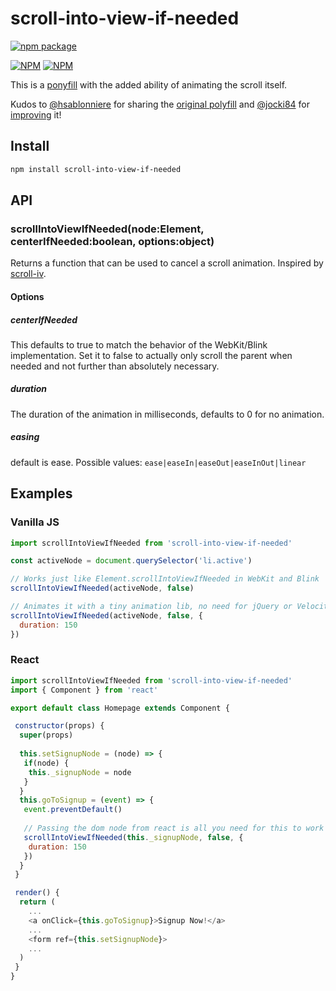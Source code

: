 # scroll-into-view-if-needed

[![npm package](https://img.shields.io/npm/dm/scroll-into-view-if-needed.svg)](https://www.npmjs.com/package/scroll-into-view-if-needed)

[![NPM](https://nodei.co/npm/scroll-into-view-if-needed.png?downloadRank=true)](https://www.npmjs.com/package/scroll-into-view-if-needed)
[![NPM](https://nodei.co/npm-dl/scroll-into-view-if-needed.png?months=3&height=2)](https://nodei.co/npm/scroll-into-view-if-needed/)

This is a [ponyfill](https://ponyfill.com) with the added ability of animating the scroll itself.

Kudos to [@hsablonniere](https://github.com/hsablonniere) for sharing the [original polyfill](https://gist.github.com/hsablonniere/2581101) and [@jocki84](https://github.com/jocki84) for [improving](https://gist.github.com/jocki84/6ffafd003387179a988e) it!

## Install

```bash
npm install scroll-into-view-if-needed
```

## API

### scrollIntoViewIfNeeded(node:Element, centerIfNeeded:boolean, options:object)

Returns a function that can be used to cancel a scroll animation.
Inspired by [scroll-iv](https://www.npmjs.com/package/scroll-iv).

#### Options

##### centerIfNeeded

This defaults to true to match the behavior of the WebKit/Blink implementation.
Set it to false to actually only scroll the parent when needed and not further than absolutely necessary.

##### duration

The duration of the animation in milliseconds, defaults to 0 for no animation.

##### easing

default is ease. Possible values: `ease|easeIn|easeOut|easeInOut|linear`

## Examples
### Vanilla JS

```javascript
import scrollIntoViewIfNeeded from 'scroll-into-view-if-needed'

const activeNode = document.querySelector('li.active')

// Works just like Element.scrollIntoViewIfNeeded in WebKit and Blink
scrollIntoViewIfNeeded(activeNode, false)

// Animates it with a tiny animation lib, no need for jQuery or Velocity
scrollIntoViewIfNeeded(activeNode, false, {
  duration: 150
})

```

### React

```javascript
import scrollIntoViewIfNeeded from 'scroll-into-view-if-needed'
import { Component } from 'react'

export default class Homepage extends Component {

 constructor(props) {
  super(props)
  
  this.setSignupNode = (node) => {
   if(node) {
    this._signupNode = node
   }
  }
  this.goToSignup = (event) => {
   event.preventDefault()
   
   // Passing the dom node from react is all you need for this to work
   scrollIntoViewIfNeeded(this._signupNode, false, {
    duration: 150
   })
  }
 }

 render() {
  return (
    ...
    <a onClick={this.goToSignup}>Signup Now!</a>
    ...
    <form ref={this.setSignupNode}>
    ...
  )
 }
}

```
